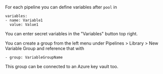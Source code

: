 For each pipeline you can define variables after `pool` in
```
variables:
- name: Variable1
  value: Value1
```

You can enter secret variables in the "Variables" button top right.

You can create a group from the left menu under Pipelines > Library > New Variable Group and reference that with
```
- group: VariableGroupName
```

This group can be connected to an Azure key vault too.